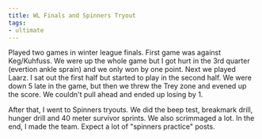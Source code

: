 ```yaml
---
title: WL Finals and Spinners Tryout
tags:
- ultimate
---
```


Played two games in winter league finals. First game was against Keg/Kuhfuss. We were up the whole game but I got hurt in the 3rd quarter (evertion ankle sprain) and we only won by one point. Next we played Laarz. I sat out the first half but started to play in the second half. We were down 5 late in the game, but then we threw the Trey zone and evened up the score. We couldn't pull ahead and ended up losing by 1. 

After that, I went to Spinners tryouts. We did the beep test, breakmark drill, hunger drill and 40 meter survivor sprints. We also scrimmaged a lot. In the end, I made the team. Expect a lot of "spinners practice" posts.
